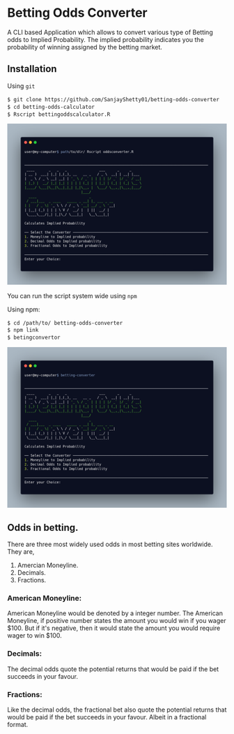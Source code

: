 # Betting Odds Converter
A CLI based Application which allows to convert various type  of Betting odds to Implied Probability. The implied probability indicates you the probability of winning assigned by the betting market.

## Installation

Using  `git`

```bash
$ git clone https://github.com/SanjayShetty01/betting-odds-converter
$ cd betting-odds-calculator
$ Rscript bettingoddscalculator.R
```

![image](https://github.com/SanjayShetty01/betting-odds-converter/blob/main/img/carbon.png)

You can run the script system wide using `npm`

Using npm: 

```bash
$ cd /path/to/ betting-odds-converter
$ npm link
$ betingconvertor
```

![image2](https://github.com/SanjayShetty01/betting-odds-converter/blob/main/img/shellpic.png)

## Odds in betting. 

There are three most widely used odds in most betting sites worldwide. They are,
1.  Amercian Moneyline.
2.  Decimals.
3.  Fractions.

### American Moneyline:
American Moneyline would be denoted by a integer number. The American Moneyline, if positive number states the amount you would win if you wager $100. But if it's negative, then it would state the amount you would require wager to win $100. 

### Decimals:
The decimal odds quote the potential returns that would be paid if the bet succeeds in your favour.

### Fractions:
Like the decimal odds, the fractional bet also quote the potential returns that  would be paid if the bet succeeds in your favour. Albeit in a fractional format. 

